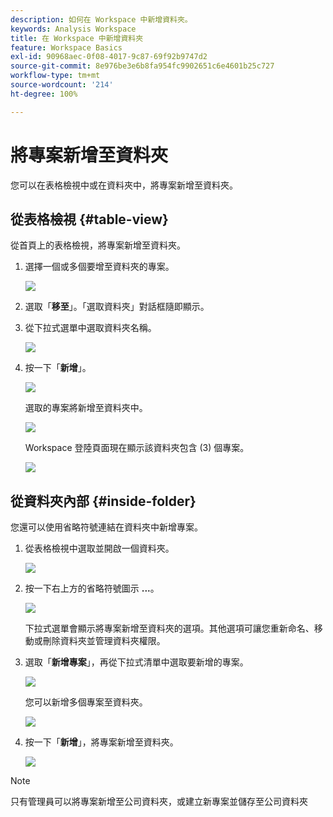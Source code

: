 ```yaml
---
description: 如何在 Workspace 中新增資料夾。
keywords: Analysis Workspace
title: 在 Workspace 中新增資料夾
feature: Workspace Basics
exl-id: 90968aec-0f08-4017-9c87-69f92b9747d2
source-git-commit: 8e976be3e6b8fa954fc9902651c6e4601b25c727
workflow-type: tm+mt
source-wordcount: '214'
ht-degree: 100%

---
```


# 將專案新增至資料夾

您可以在表格檢視中或在資料夾中，將專案新增至資料夾。

## 從表格檢視 {#table-view}

從首頁上的表格檢視，將專案新增至資料夾。

1. 選擇一個或多個要增至資料夾的專案。

   ![](/help/analyze/analysis-workspace/build-workspace-project/assets/move-tv-selected.png)

1. 選取「**移至**」。「選取資料夾」對話框隨即顯示。

1. 從下拉式選單中選取資料夾名稱。

   ![](/help/analyze/analysis-workspace/build-workspace-project/assets/move-select-folder.png)

1. 按一下「**新增**」。

   ![](/help/analyze/analysis-workspace/build-workspace-project/assets/move-add.png)

   選取的專案將新增至資料夾中。

   ![](/help/analyze/analysis-workspace/build-workspace-project/assets/move-projects-added.png)

   Workspace 登陸頁面現在顯示該資料夾包含 (3) 個專案。

   ![](/help/analyze/analysis-workspace/build-workspace-project/assets/move-folders-updated.png)

## 從資料夾內部 {#inside-folder}

您還可以使用省略符號連結在資料夾中新增專案。

1. 從表格檢視中選取並開啟一個資料夾。

   ![](/help/analyze/analysis-workspace/build-workspace-project/assets/move-open-folder.png)

1. 按一下右上方的省略符號圖示 **...**。

   ![](/help/analyze/analysis-workspace/build-workspace-project/assets/add-projects-elipsis.png)

   下拉式選單會顯示將專案新增至資料夾的選項。其他選項可讓您重新命名、移動或刪除資料夾並管理資料夾權限。

1. 選取「**新增專案**」，再從下拉式清單中選取要新增的專案。

   ![](/help/analyze/analysis-workspace/build-workspace-project/assets/select-add-projects.png)

   您可以新增多個專案至資料夾。

   ![](/help/analyze/analysis-workspace/build-workspace-project/assets/move-add-multiple-projects.png)

1. 按一下「**新增**」，將專案新增至資料夾。

   ![](/help/analyze/analysis-workspace/build-workspace-project/assets/move-added-items.png)


>[!NOTE]
>
>只有管理員可以將專案新增至公司資料夾，或建立新專案並儲存至公司資料夾
